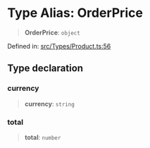 # Type Alias: OrderPrice

> **OrderPrice**: `object`

Defined in: [src/Types/Product.ts:56](https://github.com/Fokusdotid/Baileys/blob/e5a24e138f3b69cf124e0406999e537d5c9a6c18/src/Types/Product.ts#L56)

## Type declaration

### currency

> **currency**: `string`

### total

> **total**: `number`
